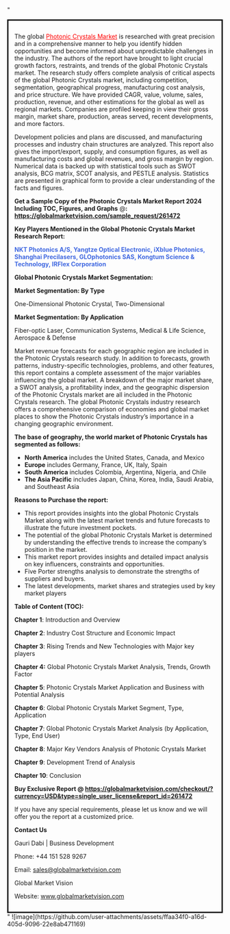 "<div style='border: 3px solid black; padding: 1em;'>

The global <a style='color: #ff0000;' href='https://globalmarketvision.com/reports/global-photonic-crystals-market/261472'>Photonic Crystals Market</a> is researched with great precision and in a comprehensive manner to help you identify hidden opportunities and become informed about unpredictable challenges in the industry. The authors of the report have brought to light crucial growth factors, restraints, and trends of the global Photonic Crystals market. The research study offers complete analysis of critical aspects of the global Photonic Crystals market, including competition, segmentation, geographical progress, manufacturing cost analysis, and price structure. We have provided CAGR, value, volume, sales, production, revenue, and other estimations for the global as well as regional markets. Companies are profiled keeping in view their gross margin, market share, production, areas served, recent developments, and more factors.

Development policies and plans are discussed, and manufacturing processes and industry chain structures are analyzed. This report also gives the import/export, supply, and consumption figures, as well as manufacturing costs and global revenues, and gross margin by region. Numerical data is backed up with statistical tools such as SWOT analysis, BCG matrix, SCOT analysis, and PESTLE analysis. Statistics are presented in graphical form to provide a clear understanding of the facts and figures.

<strong>Get a Sample Copy of the Photonic Crystals Market Report 2024 Including TOC, Figures, and Graphs</strong> @<strong>:</strong><strong> <a style='color: #ff0000;' href='https://globalmarketvision.com/sample_request/261472?utm_source=linkedinPulse&utm_medium=Dhiraj&utm_campaign=SN'><strong>https://globalmarketvision.com/sample_request/261472</strong></a></strong>

<strong>Key Players Mentioned in the Global Photonic Crystals Market Research Report:</strong>

<strong style='color: #4169e1;'>NKT Photonics A/S, Yangtze Optical Electronic, iXblue Photonics, Shanghai Precilasers, GLOphotonics SAS, Kongtum Science & Technology, IRFlex Corporation</strong>

<strong>Global Photonic Crystals Market Segmentation:</strong>

<strong>Market Segmentation: By Type</strong>

One-Dimensional Photonic Crystal, Two-Dimensional

<strong>Market Segmentation: By Application</strong>

Fiber-optic Laser, Communication Systems, Medical & Life Science, Aerospace & Defense

Market revenue forecasts for each geographic region are included in the Photonic Crystals research study. In addition to forecasts, growth patterns, industry-specific technologies, problems, and other features, this report contains a complete assessment of the major variables influencing the global market. A breakdown of the major market share, a SWOT analysis, a profitability index, and the geographic dispersion of the Photonic Crystals market are all included in the Photonic Crystals research. The global Photonic Crystals industry research offers a comprehensive comparison of economies and global market places to show the Photonic Crystals industry’s importance in a changing geographic environment.

<strong>The base of geography, the world market of Photonic Crystals has segmented as follows:</strong>
<ul>
  <li><strong>North America</strong> includes the United States, Canada, and Mexico</li>
  <li><strong>Europe</strong> includes Germany, France, UK, Italy, Spain</li>
  <li><strong>South America</strong> includes Colombia, Argentina, Nigeria, and Chile</li>
  <li><strong>The Asia Pacific</strong> includes Japan, China, Korea, India, Saudi Arabia, and Southeast Asia</li>
</ul>
<strong>Reasons to Purchase the report:</strong>
<ul>
  <li>This report provides insights into the global Photonic Crystals Market along with the latest market trends and future forecasts to illustrate the future investment pockets.</li>
  <li>The potential of the global Photonic Crystals Market is determined by understanding the effective trends to increase the company’s position in the market.</li>
  <li>This market report provides insights and detailed impact analysis on key influencers, constraints and opportunities.</li>
  <li>Five Porter strengths analysis to demonstrate the strengths of suppliers and buyers.</li>
  <li>The latest developments, market shares and strategies used by key market players</li>
</ul>
<strong>Table of Content (TOC): </strong>

<strong>Chapter 1</strong>: Introduction and Overview

<strong>Chapter 2</strong>: Industry Cost Structure and Economic Impact

<strong>Chapter 3</strong>: Rising Trends and New Technologies with Major key players

<strong>Chapter 4:</strong> Global Photonic Crystals Market Analysis, Trends, Growth Factor

<strong>Chapter 5</strong>: Photonic Crystals Market Application and Business with Potential Analysis

<strong>Chapter 6</strong>: Global Photonic Crystals Market Segment, Type, Application

<strong>Chapter 7</strong>: Global Photonic Crystals Market Analysis (by Application, Type, End User)

<strong>Chapter 8</strong>: Major Key Vendors Analysis of Photonic Crystals Market

<strong>Chapter 9</strong>: Development Trend of Analysis

<strong>Chapter 10</strong>: Conclusion

<strong>Buy Exclusive Report @</strong><strong> <strong><a style='color: #ff0000;' href='https://globalmarketvision.com/checkout/?currency=USD&type=single_user_license&report_id=261472?utm_source=linkedinPulse&utm_medium=Dhiraj&utm_campaign=SN'>https://globalmarketvision.com/checkout/?currency=USD&type=single_user_license&report_id=261472</a></strong>
</strong>

If you have any special requirements, please let us know and we will offer you the report at a customized price.

<strong>Contact Us</strong>

Gauri Dabi | Business Development

Phone: +44 151 528 9267

Email: <a href='mailto:sales@globalmarketvision.com'>sales@globalmarketvision.com</a>

Global Market Vision

Website: <a href='http://www.globalmarketvision.com/'>www.globalmarketvision.com</a>

</div>"
![image](https://github.com/user-attachments/assets/ffaa34f0-a16d-405d-9096-22e8ab471169)
